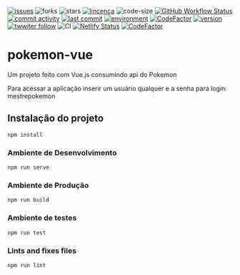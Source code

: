 [![issues](https://img.shields.io/github/issues/luizcsbh/pokemon-vue)](https://github.com/luizcsbh/pokemon-vue/issues)
![forks](https://img.shields.io/github/forks/luizcsbh/pokemon-vue)
![stars](https://img.shields.io/github/stars/luizcsbh/pokemon-vue)
[![lincença](https://img.shields.io/github/license/luizcsbh/pokemon-vue)](https://github.com/luizcsbh/pokemon-vue/blob/master/LICENSE)
![code-size](https://img.shields.io/github/languages/code-size/luizcsbh/pokemon-vue)
[![GitHub Workflow Status](https://img.shields.io/github/workflow/status/luizcsbh/pokemon-vue/Node.js%20CI
)](https://github.com/luizcsbh/pokemon-vue/actions)
[![commit activity](https://img.shields.io/github/commit-activity/m/luizcsbh/pokemon-vue)](https://github.com/luizcsbh/pokemon-vue/commits)
[![last commit](https://img.shields.io/github/last-commit/luizcsbh/pokemon-vue)](https://github.com/luizcsbh/pokemon-vue/commits)
[![environment](https://img.shields.io/github/deployments/luizcsbh/pokemon-vue/management-my-finances)](https://github.com/luizcsbh/pokemon-vue/deployments)
[![CodeFactor](https://www.codefactor.io/repository/github/luizcsbh/pokemon-vue/badge)](https://www.codefactor.io/repository/github/luizcsbh/pokemon-vue)
[![version](https://img.shields.io/github/package-json/v/luizcsbh/pokemon-vue)](https://github.com/luizcsbh/pokemon-vue/blob/master/package.json)
[![twwiter follow](https://img.shields.io/twitter/follow/luizcs?style=social)](https://twitter.com/luizcs)
![CI](https://github.com/luizcsbh/pokemon-vue/workflows/CI/badge.svg?branch=master&event=push)
[![Netlify Status](https://api.netlify.com/api/v1/badges/38007c20-bf06-4367-96a8-0e52f3412e6f/deploy-status)](https://app.netlify.com/sites/pokemon-vue/deploys)
[![CodeFactor](https://www.codefactor.io/repository/github/luizcsbh/pokemon-vue/badge)](https://www.codefactor.io/repository/github/luizcsbh/pokemon-vue)


# pokemon-vue 
Um projeto feito com Vue.js consumindo api do Pokemon

Para acessar a aplicação inserir um usuário qualquer e a senha para login: mestrepokemon

## Instalação do projeto
```
npm install
```

### Ambiente de Desenvolvimento
```
npm run serve
```

### Ambiente de Produção
```
npm run build
```

### Ambiente de testes
```
npm run test
```

### Lints and fixes files
```
npm run lint
```